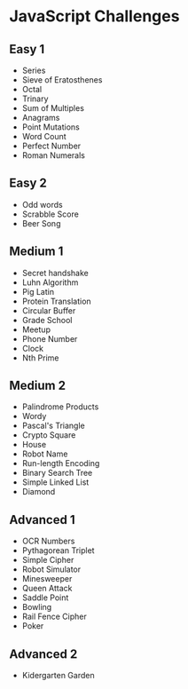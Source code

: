 # JavaScript Challenges

## Easy 1

-   Series
-   Sieve of Eratosthenes
-   Octal
-   Trinary
-   Sum of Multiples
-   Anagrams
-   Point Mutations
-   Word Count
-   Perfect Number
-   Roman Numerals

## Easy 2

-   Odd words
-   Scrabble Score
-   Beer Song

## Medium 1

-   Secret handshake
-   Luhn Algorithm
-   Pig Latin
-   Protein Translation
-   Circular Buffer
-   Grade School
-   Meetup
-   Phone Number
-   Clock
-   Nth Prime

## Medium 2

-   Palindrome Products
-   Wordy
-   Pascal's Triangle
-   Crypto Square
-   House
-   Robot Name
-   Run-length Encoding
-   Binary Search Tree
-   Simple Linked List
-   Diamond

## Advanced 1

-   OCR Numbers
-   Pythagorean Triplet
-   Simple Cipher
-   Robot Simulator
-   Minesweeper
-   Queen Attack
-   Saddle Point
-   Bowling
-   Rail Fence Cipher
-   Poker

## Advanced 2

-   Kidergarten Garden
